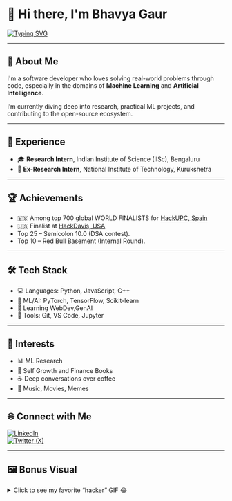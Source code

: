 # 👋 Hi there, I'm Bhavya Gaur

[![Typing SVG](https://readme-typing-svg.demolab.com?font=Fira+Code&pause=100&color=B6F500&width=435&lines=Budding+Software+Developer;Machine+Learning+Guy;A+Curious+Learner)](https://git.io/typing-svg)

---

## 🧠 About Me

I'm a software developer who loves solving real-world problems through code, especially in the domains of **Machine Learning** and **Artificial Intelligence**. 

I’m currently diving deep into research, practical ML projects, and contributing to the open-source ecosystem.

---

## 🚀 Experience

- 🎓 **Research Intern**, Indian Institute of Science (IISc), Bengaluru  
- 🔬 **Ex-Research Intern**, National Institute of Technology, Kurukshetra  

---

## 🏆 Achievements

- 	&#x1f1ea;&#x1f1f8; Among top 700 global WORLD FINALISTS for [HackUPC, Spain](https://hackupc.com)
-   &#x1f1fa;&#x1f1f8; Finalist at [HackDavis, USA](https://hackdavis.io)
-   Top 25 – Semicolon 10.0 (DSA contest).
-   Top 10 – Red Bull Basement (Internal Round).

---

## 🛠️ Tech Stack

- 💻 Languages: Python, JavaScript, C++
- 🧠 ML/AI: PyTorch, TensorFlow, Scikit-learn
- 📖 Learning WebDev,GenAI
- 🔧 Tools: Git, VS Code, Jupyter

---

## 🎯 Interests

- 📊 ML Research
- 🎨 Self Growth and Finance Books
- ☕ Deep conversations over coffee
- 🎵 Music, Movies, Memes

---

## 🌐 Connect with Me

[![LinkedIn](https://img.shields.io/badge/LinkedIn-blue?style=for-the-badge&logo=linkedin)](https://www.linkedin.com/in/bhavya-86195627a/)  
[![Twitter (X)](https://img.shields.io/badge/Twitter-black?style=for-the-badge&logo=Twitter)](https://x.com/B_a_noisemaker)

---

## 🖼️ Bonus Visual

<details>
  <summary>Click to see my favorite “hacker” GIF 😂</summary>
  <img src="https://www.gifcen.com/wp-content/uploads/2023/09/hacker-gif-2.gif" width="300"/>
</details>
